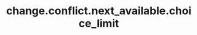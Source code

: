 ---
weight: 419
layout: page
title: change.conflict.next_available.choice_limit
description: ""
value: "100"
---